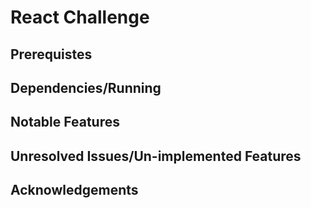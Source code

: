 # React Challenge

## Prerequistes

## Dependencies/Running

## Notable Features

## Unresolved Issues/Un-implemented Features

## Acknowledgements
